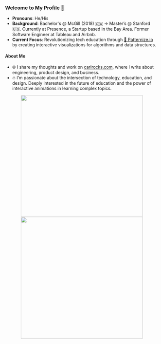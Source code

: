 ### Welcome to My Profile 👋  

- **Pronouns**: He/His  
- **Background**: Bachelor's @ McGill (2018) 🇨🇦 → Master’s @ Stanford 🇺🇸. Currently at Presence, a Startup based in the Bay Area. Former Software Engineer at Tableau and Airbnb.
- **Current Focus**: Revolutionizing tech education through [🚀 Patternize.io](https://patternize.github.io) by creating interactive visualizations for algorithms and data structures.  


#### **About Me**  
- 🌐 I share my thoughts and work on [carlrocks.com](https://www.carlrocks.com), where I write about engineering, product design, and business.
- 🔥 I’m passionate about the intersection of technology, education, and design. Deeply interested in the future of education and the power of interactive animations in learning complex topics.

<div align="center">
  <img src="https://readme-daily-quotes.vercel.app/api?author=Steve+Jobs&quote=The+ones+who+are+crazy+enough+to+think+that+they+can+change+the+world,+are+the+ones+who+do.&theme=radical" width="400">
  <a href="https://steamcommunity.com/id/gazcn007/">
    <img src="https://github-readme-steam-card.vercel.app/status/?steamid=76561198027686293&animated_avatar=true&show_recent_game_bg=true" width="400">
  </a>
</div>
